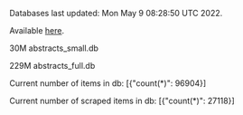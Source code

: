 Databases last updated: Mon May  9 08:28:50 UTC 2022. 

Available [here](https://github.com/cbeauhilton/ash-db/releases).


30M	abstracts_small.db

229M	abstracts_full.db

Current number of items in db:
[{"count(*)": 96904}]

Current number of scraped items in db:
[{"count(*)": 27118}]
